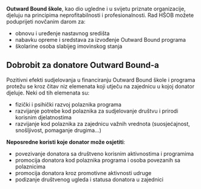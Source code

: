 **Outward Bound škole**, kao dio ugledne i u svijetu priznate organizacije, djeluju na principima neprofitabilnosti i profesionalnosti. Rad HŠOB možete poduprijeti novčanim darom za:

- obnovu i uređenje nastavnog središta
- nabavku opreme i sredstava za izvođenje Outward Bound programa
- školarine osoba slabijeg imovinskog stanja

## Dobrobit za donatore Outward Bound-a

Pozitivni efekti sudjelovanja u financiranju Outward Bound škole i programa protežu se kroz čitav niz elemenata koji utječu na zajednicu u kojoj donator djeluje. Neki od tih elemenata su:

- fizički i psihički razvoj polaznika programa
- razvijanje potrebe kod polaznika za sudjelovanje društvu i prirodi korisnim djelatnostima
- razvijanje kod polaznika za zajednicu važnih vrednota (suosjećajnost, snošljivost, pomaganje drugima…)

**Neposredne koristi koje donator može osjetiti**:

- povezivanje donatora sa društveno korisnim aktivnostima i programima
- promocija donatora kod polaznika programa i osoba povezanih sa polaznicima
- promocija donatora kroz promotivne aktivnosti udruge
- podizanje društvenog ugleda i statusa donatora u zajednici
